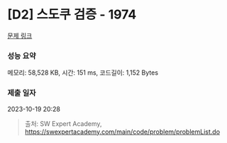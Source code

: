 # [D2] 스도쿠 검증 - 1974 

[문제 링크](https://swexpertacademy.com/main/code/problem/problemDetail.do?contestProbId=AV5Psz16AYEDFAUq) 

### 성능 요약

메모리: 58,528 KB, 시간: 151 ms, 코드길이: 1,152 Bytes

### 제출 일자

2023-10-19 20:28



> 출처: SW Expert Academy, https://swexpertacademy.com/main/code/problem/problemList.do